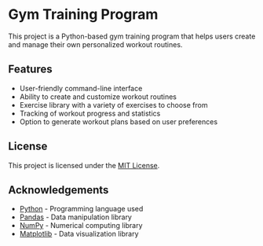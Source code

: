 # Gym Training Program

This project is a Python-based gym training program that helps users create and manage their own personalized workout routines.

## Features

- User-friendly command-line interface
- Ability to create and customize workout routines
- Exercise library with a variety of exercises to choose from
- Tracking of workout progress and statistics
- Option to generate workout plans based on user preferences


## License

This project is licensed under the [MIT License](LICENSE).

## Acknowledgements

- [Python](https://www.python.org/) - Programming language used
- [Pandas](https://pandas.pydata.org/) - Data manipulation library
- [NumPy](https://numpy.org/) - Numerical computing library
- [Matplotlib](https://matplotlib.org/) - Data visualization library


